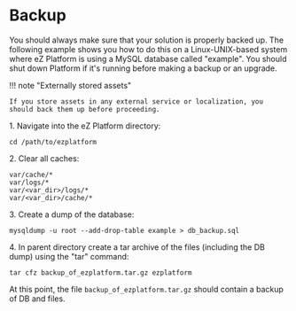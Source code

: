 # Backup 

You should always make sure that your solution is properly backed up. The following example shows you how to do this on a Linux-UNIX-based system where eZ Platform is using a MySQL database called "example". You should shut down Platform if it's running before making a backup or an upgrade.

!!! note "Externally stored assets"

    If you store assets in any external service or localization, you should back them up before proceeding.

1\. Navigate into the eZ Platform directory:
 
```
cd /path/to/ezplatform
```
 
2\. Clear all caches:

```
var/cache/*
var/logs/*
var/<var_dir>/logs/*
var/<var_dir>/cache/*
```

3\. Create a dump of the database:
 
```
mysqldump -u root --add-drop-table example > db_backup.sql
```

4\. In parent directory create a tar archive of the files (including the DB dump) using the "tar" command:

```
tar cfz backup_of_ezplatform.tar.gz ezplatform
```

At this point, the file `backup_of_ezplatform.tar.gz` should contain a backup of DB and files.

    